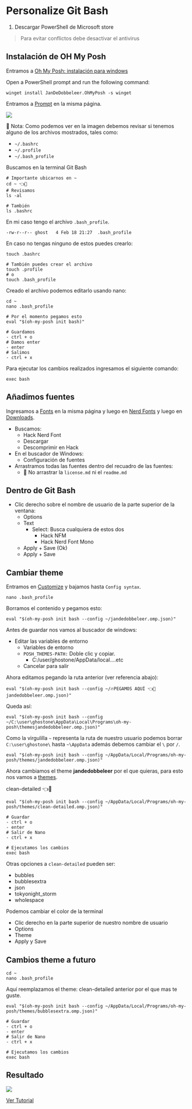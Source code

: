 # Personalize Git Bash 
1. Descargar PowerShell de Microsoft store 

> Para evitar conflictos debe desactivar el antivirus  


## Instalación de OH My Posh  

Entramos a [Oh My Posh: instalación para windows](https://ohmyposh.dev/docs/installation/windows)

Open a PowerShell prompt and run the following command:

```shell
winget install JanDeDobbeleer.OhMyPosh -s winget
```

Entramos a [Prompt](https://ohmyposh.dev/docs/installation/prompt) en la misma página. 

![](https://i.postimg.cc/GtGG7bPD/elegir-bash.png)

📌 Nota: Como podemos ver en la imagen debemos revisar si tenemos alguno de los archivos mostrados, tales como:

- `~/.bashrc`
- `~/.profile`
- `~/.bash_profile`

Buscamos en la terminal Git  Bash

```shell
# Importante ubicarnos en ~
cd ~ 👈👀
# Revisamos
ls -al

# También
ls .bashrc
```

En mi caso tengo el archivo `.bash_profile`.

```shell
-rw-r--r-- ghost   4 Feb 18 21:27  .bash_profile
```

En caso no tengas ninguno de estos puedes crearlo: 

```shell
touch .bashrc

# También puedes crear el archivo 
touch .profile
# o
touch .bash_profile
```

Creado el archivo podemos editarlo usando nano:

```shell
cd ~
nano .bash_profile

# Por el momento pegamos esto
eval "$(oh-my-posh init bash)"

# Guardamos
- ctrl + o 
# Damos enter
- enter
# Salimos
- ctrl + x
```

Para ejecutar los cambios realizados ingresamos el siguiente comando:

```shell
exec bash
```

## Añadimos fuentes 

Ingresamos a [Fonts](https://ohmyposh.dev/docs/installation/fonts) en la misma página y luego en [Nerd Fonts](https://www.nerdfonts.com/) y luego en [Downloads](https://www.nerdfonts.com/font-downloads). 

- Buscamos:  
	- Hack Nerd Font
	- Descargar 
	- Descomprimir en Hack
- En el buscador de Windows: 
	- Configuración de fuentes 
- Arrastramos todas las fuentes dentro del recuadro de las fuentes: 
	- 📌 No arrastrar la `license.md` ni el `readme.md`

## Dentro de Git Bash

- Clic derecho sobre el nombre de usuario de la parte superior de la ventana:
	- Options
	- Text
		- Select: Busca cualquiera de estos dos
			- Hack NFM 
			- Hack Nerd Font Mono
	- Apply + Save (Ok)
	- Apply + Save 

## Cambiar theme 

Entramos en [Customize](https://ohmyposh.dev/docs/installation/customize) y bajamos hasta `Config syntax`. 

```shell
nano .bash_profile
```

Borramos el contenido y pegamos esto: 

```shell
eval "$(oh-my-posh init bash --config ~/jandedobbeleer.omp.json)"
```

Antes de guardar nos vamos al buscador de windows:

- Editar las variables de entorno
	- Variables de entorno 
	- `POSH_THEMES-PATH:` Doble clic y copiar.
		- C:/user/ghostone/AppData/local....etc
	- Cancelar para salir 

Ahora editamos pegando la ruta anterior (ver referencia abajo):

```shell
eval "$(oh-my-posh init bash --config ~/🔥PEGAMOS AQUÍ 👈👀jandedobbeleer.omp.json)"
```

Queda así: 

```shell
eval "$(oh-my-posh init bash --config ~/C:\user\ghostone\AppData\Local\Programs\oh-my-posh\themesjandedobbeleer.omp.json)"
```

Como la virgulilla `~` representa la ruta de nuestro usuario podemos borrar `C:\user\ghostone\` hasta `~\AppData` además debemos cambiar el `\` por `/`.

```shell
eval "$(oh-my-posh init bash --config ~/AppData/Local/Programs/oh-my-posh/themes/jandedobbeleer.omp.json)"
```

Ahora cambiamos el theme **jandedobbeleer** por el que quieras, para esto nos vamos a [themes](https://ohmyposh.dev/docs/themes).

clean-detailed 👈👀

```shell
eval "$(oh-my-posh init bash --config ~/AppData/Local/Programs/oh-my-posh/themes/clean-detailed.omp.json)"

# Guardar
- ctrl + o
- enter
# Salir de Nano
- ctrl + x

# Ejecutamos los cambios
exec bash 
```

Otras opciones a `clean-detailed` pueden ser:

- bubbles
- bubblesextra
- json
- tokyonight_storm
- wholespace

Podemos cambiar el color de la terminal 

- Clic derecho en la parte superior de nuestro nombre de usuario 
- Options 
- Theme 
- Apply y Save

## Cambios theme a futuro 

```shell
cd ~
nano .bash_profile
```

Aquí reemplazamos el theme: clean-detailed anterior por el que mas te guste. 

```shell
eval "$(oh-my-posh init bash --config ~/AppData/Local/Programs/oh-my-posh/themes/bubblesextra.omp.json)"

# Guardar
- ctrl + o
- enter
# Salir de Nano
- ctrl + x

# Ejecutamos los cambios
exec bash 
```

## Resultado 

![](https://i.postimg.cc/C5LLdqSJ/theme-clean-detailed.png)

[Ver Tutorial](https://www.youtube.com/watch?v=Bkaox81ppds)
